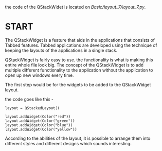 
the code of the QStackWidet is located on _Basic/layout_7/layout_7.py_.



# START


The QStackWidget is a feature that aids in the applications that consists of Tabbed features. Tabbed applications are developed using the technique of keeping the layouts of the applications in a single stack.

QStackWidget is fairly easy to use. the functionality is what is making this entire whole file look big. The concept of the QStackWidget is to add multiple different functionality to the application without the application to open up new windows every time.


The first step would be for the widgets to be added to the QStackWidget layout.

the code goes like this -

```
layout = QStackedLayout()

layout.addWidget(Color("red"))
layout.addWidget(Color("green"))
layout.addWidget(Color("blue"))
layout.addWidget(Color("yellow"))

```

According to the abilities of the layout, it is possible to arrange them into different styles and different designs which sounds interesting.

